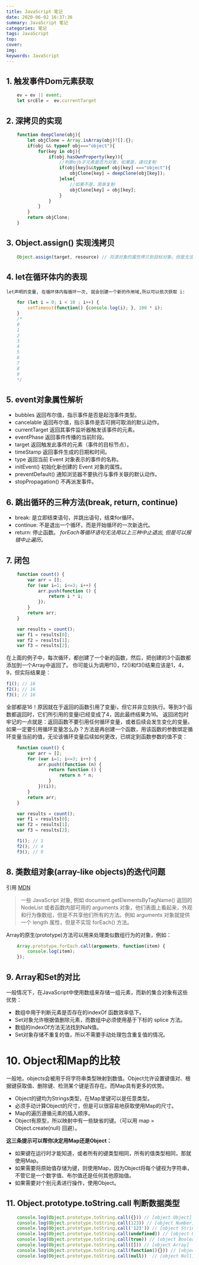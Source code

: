 ```yaml
---
title: JavaScript 笔记
date: 2020-06-02 16:37:36
summary: JavaScript 笔记
categories: 笔记
tags: JavaScript
top: 
cover: 
img:
keywords: JavaScript
---
```


## 1. 触发事件Dom元素获取
``` javascript
    ev = ev || event;
    let srcEle =  ev.currentTarget
```

## 2. 深拷贝的实现
``` javascript
    function deepClone(obj){
        let objClone = Array.isArray(obj)?[]:{};
        if(obj && typeof obj==="object"){
            for(key in obj){
                if(obj.hasOwnProperty(key)){
                    //判断ojb子元素是否为对象，如果是，递归复制
                    if(obj[key]&&typeof obj[key] ==="object"){
                        objClone[key] = deepClone(obj[key]);
                    }else{
                        //如果不是，简单复制
                        objClone[key] = obj[key];
                    }
                }
            }
        }
        return objClone;
    }   
```
## 3. Object.assign() 实现浅拷贝
``` javascript
	Object.assign(target, resource) // 将源对象的属性拷贝到目标对象。但是无法对源对象的引用指针进行深拷贝。
```
## 4. let在循环体内的表现
	let声明的变量, 在循环体内每循环一次, 就会创建一个新的作用域,所以可以依次获取 i:
``` javascript
    for (let i = 0; i < 10 ; i++) {
    	setTimeout(function() {console.log(i); }, 100 * i);
    }
    /*
    0
    1
    2
    3
    4
    5
    6
    7
    8
    9
    */
```

## 5. event对象属性解析
	
   * bubbles	返回布尔值，指示事件是否是起泡事件类型。
   * cancelable	返回布尔值，指示事件是否可拥可取消的默认动作。
   * currentTarget	返回其事件监听器触发该事件的元素。
   * eventPhase	返回事件传播的当前阶段。
   * target	返回触发此事件的元素（事件的目标节点）。
   * timeStamp	返回事件生成的日期和时间。
   * type	返回当前 Event 对象表示的事件的名称。
   * initEvent()	初始化新创建的 Event 对象的属性。
   * preventDefault()	通知浏览器不要执行与事件关联的默认动作。
   * stopPropagation()	不再派发事件。

##  6. 跳出循环的三种方法(break, return, continue)

* break: 是立即结束语句，并跳出语句，结束for循环。
* continue: 不是退出一个循环，而是开始循环的一次新迭代。
* return: 停止函数。
  *forEach等循环语句无法用以上三种中止退出, 但是可以报错中止遍历。*

## 7. 闭包
``` javascript
    function count() {
        var arr = [];
        for (var i=1; i<=3; i++) {
            arr.push(function () {
                return i * i;
            });
        }
        return arr;
    }

    var results = count();
    var f1 = results[0];
    var f2 = results[1];
    var f3 = results[2];
```

在上面的例子中，每次循环，都创建了一个新的函数，然后，把创建的3个函数都添加到一个Array中返回了。
你可能认为调用f1()，f2()和f3()结果应该是1，4，9，但实际结果是：

``` javascript
f1(); // 16
f2(); // 16
f3(); // 16
```

全部都是16！原因就在于返回的函数引用了变量i，但它并非立刻执行。等到3个函数都返回时，它们所引用的变量i已经变成了4，因此最终结果为16。
返回闭包时牢记的一点就是：返回函数不要引用任何循环变量，或者后续会发生变化的变量。
如果一定要引用循环变量怎么办？方法是再创建一个函数，用该函数的参数绑定循环变量当前的值，无论该循环变量后续如何更改，已绑定到函数参数的值不变：

``` javascript
    function count() {
        var arr = [];
        for (var i=1; i<=3; i++) {
            arr.push((function (n) {
                return function () {
                    return n * n;
                }
            })(i));
        }
        return arr;
    }

    var results = count();
    var f1 = results[0];
    var f2 = results[1];
    var f3 = results[2];

    f1(); // 1
    f2(); // 4
    f3(); // 9
```

## 8. 类数组对象(array-like objects)的迭代问题

引用 [MDN](https://developer.mozilla.org/zh-CN/docs/Web/JavaScript/Guide/Indexed_collections)
>一些 JavaScript 对象, 例如 document.getElementsByTagName() 返回的 NodeList 或者函数内部可用的 arguments 对象，他们表面上看起来，外观和行为像数组，但是不共享他们所有的方法。例如 arguments 对象就提供一个 length 属性，但是不实现 forEach() 方法。

Array的原生(prototype)方法可以用来处理类似数组行为的对象，例如：
```javascript
    Array.prototype.forEach.call(arguments, function(item) {
        console.log(item);
    });
  ```
## 9. Array和Set的对比
一般情况下，在JavaScript中使用数组来存储一组元素，而新的集合对象有这些优势：

+ 数组中用于判断元素是否存在的indexOf 函数效率低下。
+ Set对象允许根据值删除元素，而数组中必须使用基于下标的 splice 方法。
+ 数组的indexOf方法无法找到NaN值。
+ Set对象存储不重复的值，所以不需要手动处理包含重复值的情况。

# 10. Object和Map的比较
一般地，objects会被用于将字符串类型映射到数值。Object允许设置键值对、根据键获取值、删除键、检测某个键是否存在。而Map具有更多的优势。

+ Object的键均为Strings类型，在Map里键可以是任意类型。
+ 必须手动计算Object的尺寸，但是可以很容易地获取使用Map的尺寸。
+ Map的遍历遵循元素的插入顺序。
+ Object有原型，所以映射中有一些缺省的键。（可以用 map = Object.create(null) 回避）。

**这三条提示可以帮你决定用Map还是Object：**

+ 如果键在运行时才能知道，或者所有的键类型相同，所有的值类型相同，那就使用Map。
+ 如果需要将原始值存储为键，则使用Map，因为Object将每个键视为字符串，不管它是一个数字值、布尔值还是任何其他原始值。
+ 如果需要对个别元素进行操作，使用Object。

## 11. Object.prototype.toString.call 判断数据类型
```javascript
    console.log(Object.prototype.toString.call({})) // [object Object]
    console.log(Object.prototype.toString.call(123)) // [object Number]
    console.log(Object.prototype.toString.call('123')) // [object String]
    console.log(Object.prototype.toString.call(undefined)) // [object Undefined]
    console.log(Object.prototype.toString.call(true)) // [object Boolean]
    console.log(Object.prototype.toString.call([])) // [object Array]
    console.log(Object.prototype.toString.call(function(){})) // [object Function]
    console.log(Object.prototype.toString.call(null))  // [object Null]
```
